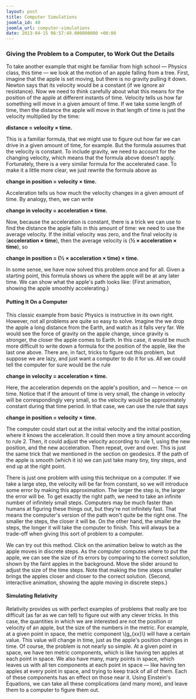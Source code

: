 ```yaml
---
layout: post
title: Computer Simulations
joomla_id: 40
joomla_url: computer-simulations
date: 2013-04-15 06:57:49.000000000 +00:00
---
```

<h3>Giving the Problem to a Computer, to Work Out the Details</h3>
<p>To take another example that might be familiar from high school — Physics class, this time — we look at the motion of an apple falling from a tree. First, imagine that the apple is set moving, but there is no gravity pulling it down. Newton says that its velocity would be a constant (if we ignore air resistance). Now we need to think carefully about what this means for the position of the apple at different instants of time. Velocity tells us how far something will move in a given amount of time. If we take some length of time, then the distance the apple will move in that length of time is just the velocity multiplied by the time:</p>
<div class="equation"><strong>distance = velocity × time.</strong>
</div>
<p>This is a familiar formula, that we might use to figure out how far we can drive in a given amount of time, for example. But the formula assumes that the velocity is constant. To include gravity, we need to account for the changing velocity, which means that the formula above doesn't apply. Fortunately, there is a very similar formula for the accelerated case. To make it a little more clear, we just rewrite the formula above as</p>
<div class="equation"><strong>change in position = velocity × time.</strong>
</div>
<p>Acceleration tells us how much the velocity changes in a given amount of time. By analogy, then, we can write</p>
<div class="equation"><strong>change in velocity = acceleration × time.</strong>
</div>
<p>Now, because the acceleration is constant, there is a trick we can use to find the distance the apple falls in this amount of time: we need to use the average velocity. If the initial velocity was zero, and the final velocity is (<strong>acceleration × time</strong>), then the average velocity is (<strong>½ × acceleration × time</strong>), so</p>
<div class="equation"><strong>change in position = (½ × acceleration × time) × time.</strong>
</div>
<p>In some sense, we have now solved this problem once and for all. Given a starting point, this formula shows us where the apple will be at any later time. We can show what the apple's path looks like: {First animation, showing the apple smoothly accelerating.}</p>
<h4>Putting It On a Computer</h4>
<p>This classic example from basic Physics is instructive in its own right. However, not all problems are quite so easy to solve. Imagine the we drop the apple a long distance from the Earth, and watch as it falls very far. We would see the force of gravity on the apple change, since gravity is stronger, the closer the apple comes to Earth. In this case, it would be much more difficult to write down a formula for the position of the apple, like the last one above. There are, in fact, tricks to figure out this problem, but suppose we are lazy, and just want a computer to do it for us. All we could tell the computer for sure would be the rule</p>
<div class="equation"><strong>change in velocity = acceleration × time.</strong>
</div>
<p>Here, the acceleration depends on the apple's position, and — hence — on time. Notice that if the amount of time is very small, the change in velocity will be correspondingly very small, so the velocity would be approximately constant during that time period. In that case, we can use the rule that says</p>
<div class="equation"><strong>change in position = velocity × time.</strong>
</div>
<p>The computer could start out at the initial velocity and the initial position, where it knows the acceleration. It could then move a tiny amount according to rule 2. Then, it could adjust the velocity according to rule 1, using the new position, and the new acceleration. Then repeat, over and over. This is just the same trick that we mentioned in the section on geodesics. If the path of the apple is smooth (which it is) we can just take many tiny, tiny steps, and end up at the right point.</p>
<p>There is just one problem with using this technique on a computer. If we take a large step, the velocity will be far from constant, so we will introduce some error by making this approximation. The larger the step is, the larger the error will be. To get exactly the right path, we need to take an infinite number of infinitely small steps. Computers may be much faster than humans at figuring these things out, but they're not infinitely fast. That means the computer's version of the path won't quite be the right one. The smaller the steps, the closer it will be. On the other hand, the smaller the steps, the longer it will take the computer to finish. This will always be a trade-off when giving this sort of problem to a computer.</p>
<p>We can try out this method. Click on the animation below to watch as the apple moves in discrete steps. As the computer computes where to put the apple, we can see the size of its errors by comparing to the correct solution, shown by the faint apples in the background. Move the slider around to adjust the size of the time steps. Note that making the time steps smaller brings the apples closer and closer to the correct solution. {Second, interactive animation, showing the apple moving in discrete steps.}</p>
<h4>Simulating Relativity</h4>
<p>Relativity provides us with perfect examples of problems that really are too difficult (as far as we can tell) to figure out with any clever tricks. In this case, the quantities in which we are interested are not the position or velocity of an apple, but the size of the numbers in the metric. For example, at a given point in space, the metric component \(g_{xx}\) will have a certain value. This value will change in time, just as the apple's position changes in time. Of course, the problem is not nearly so simple. At a given point in space, we have ten metric components, which is like having ten apples at each point in space. We also have many, many points in space, which leaves us with all ten components at each point in space — like having ten apples at every point in space, and trying to keep track of all of them. Each of these components has an effect on those near it. Using Einstein's Equations, we can take all these complications (and many more), and leave them to a computer to figure them out.</p>
